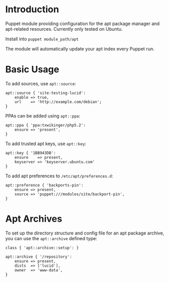 # Introduction
Puppet module providing configuration for the apt package manager and
apt-related resources. Currently only tested on Ubuntu.

Install into `puppet module_path/apt`

The module will automatically update your apt index every Puppet run.

# Basic Usage
To add sources, use `apt::source`:

```puppet
apt::source { 'site-testing-lucid':
    enable => true,
    url    => 'http://example.com/debian';
}
```

PPAs can be added using `apt::ppa`:

```puppet
apt::ppa { 'ppa:txwikinger/php5.2':
    ensure => 'present',
}
```

To add trusted apt keys, use `apt::key`:

```puppet
apt::key { '1BB943DB':
    ensure    => present,
    keyserver => 'keyserver.ubuntu.com'
}
```

To add apt preferences to `/etc/apt/preferences.d`:

```puppet
apt::preference { 'backports-pin':
    ensure => present,
    source => 'puppet:///modules/site/backport-pin',
}
```

# Apt Archives
To set up the directory structure and config file for an apt package
archive, you can use the `apt::archive` defined type:

```puppet
class { 'apt::archive::setup': }

apt::archive { '/repository':
    ensure => present,
    dists  => ['lucid'],
    owner  => 'www-data',
}
```

